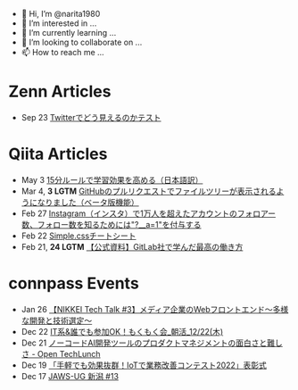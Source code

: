 - 👋 Hi, I’m @narita1980
- 👀 I’m interested in ...
- 🌱 I’m currently learning ...
- 💞️ I’m looking to collaborate on ...
- 📫 How to reach me ...

# Zenn Articles

<!-- profile updater begin: zenn -->
- Sep 23 [Twitterでどう見えるのかテスト](https://zenn.dev/narita1980/articles/cbb21f8d7f785752d6ac)
<!-- profile updater end: zenn -->

# Qiita Articles

<!-- profile updater begin: qiita -->
- May 3 [15分ルールで学習効果を高める（日本語訳）](https://qiita.com/narita1980/items/d0ad5246344fc6e4380f)
- Mar 4, **3 LGTM** [GitHubのプルリクエストでファイルツリーが表示されるようになりました（ベータ版機能）](https://qiita.com/narita1980/items/bee2c5232342a51e0415)
- Feb 27 [Instagram（インスタ）で1万人を超えたアカウントのフォロアー数、フォロー数を知るためには"?__a=1"を付与する](https://qiita.com/narita1980/items/630b7014fa893461b991)
- Feb 22 [Simple.cssチートシート](https://qiita.com/narita1980/items/fd2ccf0e91944aab9fd5)
- Feb 21, **24 LGTM** [【公式資料】GitLab社で学んだ最高の働き方](https://qiita.com/narita1980/items/d7d142c2bb6312cb9ad6)
<!-- profile updater end: qiita -->

# connpass Events

<!-- profile updater begin: connpass -->
- Jan 26 [【NIKKEI Tech Talk #3】メディア企業のWebフロントエンド～多様な開発と技術選定～](https://nikkei.connpass.com/event/268793/)
- Dec 22 [IT系&誰でも参加OK！もくもく会_朝活_12/22(木)](https://morimori.connpass.com/event/269736/)
- Dec 21 [ノーコードAI開発ツールのプロダクトマネジメントの面白さと難しさ - Open TechLunch](https://nttcom.connpass.com/event/268770/)
- Dec 19 [「手軽でも効果抜群！IoTで業務改善コンテスト2022」表彰式](https://cybozu.connpass.com/event/268919/)
- Dec 17 [JAWS-UG 新潟 #13](https://jawsug-niigata.connpass.com/event/265175/)
<!-- profile updater end: connpass -->

<!---
narita1980/narita1980 is a ✨ special ✨ repository because its `README.md` (this file) appears on your GitHub profile.
You can click the Preview link to take a look at your changes.
--->
